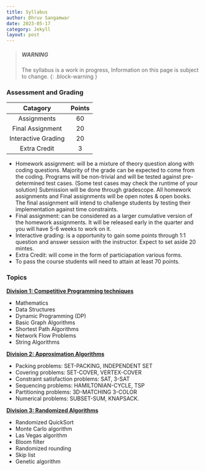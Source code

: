 ```yaml
---
title: Syllabus
author: Dhruv Sangamwar
date: 2023-05-17
category: Jekyll
layout: post
---
```


> ##### WARNING
>
> The syllabus is a work in progress, Information on this page is subject to change.
{: .block-warning }

### Assessment and Grading

<div class="table-wrapper" markdown="block">

|Catagory|Points|
|:-:|:-:|
|Assignments|60|
|Final Assignment|20|
|Interactive Grading|20|
|Extra Credit|3|

</div>

* Homework assignment: will be a mixture of theory question along with coding questions. Majority of the grade can be expected to come from the coding.
     Programs will be non-trivial and will be tested against pre-determined test cases. (Some test cases may check the runtime of your solution) Submission will be done through gradescope.
     All homework assignments and Final assignments will be open notes & open books. The final assignment will intend to challenge students by testing their implementation against time constraints. 
* Final assignment: can be considered as a larger cumulative version of the homework assignments. It will be released early in the quarter and you will have 5-6 weeks to work on it.
* Interactive grading: is a opportunity to gain some points through 1:1 question and answer session with the instructor. Expect to set aside 20 mintes.
* Extra Credit: will come in the form of particiapation various forms. 
* To pass the course students will need to attain at least 70 points.

### Topics

**<span style="text-decoration:underline;">Division 1: Competitive Programming techniques</span>**

* Mathematics
* Data Structures
* Dynamic Programming (DP)
* Basic Graph Algorithms
* Shortest Path Algorithms
* Network Flow Problems
* String Algorithms

**<span style="text-decoration:underline;">Division 2: Approximation Algorithms</span>**

* Packing problems: SET-PACKING, INDEPENDENT SET
* Covering problems: SET-COVER, VERTEX-COVER
* Constraint satisfaction problems: SAT, 3-SAT
* Sequencing problems: HAMILTONIAN-CYCLE, TSP
* Partitioning problems: 3D-MATCHING 3-COLOR
* Numerical problems: SUBSET-SUM, KNAPSACK.

**<span style="text-decoration:underline;">Division 3: Randomized Algorithms</span>**

* Randomized QuickSort
* Monte Carlo algorithm
* Las Vegas algorithm
* Bloom filter
* Randomized rounding
* Skip list
* Genetic algorithm
